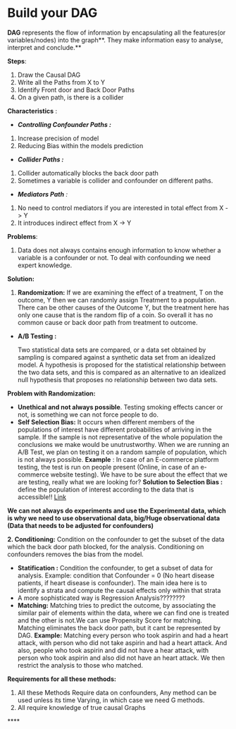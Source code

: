 # Build your DAG

**DAG** represents the flow of information by encapsulating all the features\(or variables/nodes\) into the graph**. They make information easy to analyse, interpret and conclude.**

**Steps**:

1. Draw the Causal DAG
2. Write all the Paths from X to Y
3. Identify Front door and Back Door Paths
4. On a given path, is there is a collider

**Characteristics** : 

* _**Controlling Confounder Paths :**_

1. Increase precision of model
2. Reducing Bias within the models prediction

* _**Collider Paths :**_

1. Collider automatically blocks the back door path
2. Sometimes a variable is collider and confounder on different paths.

* _**Mediators Path** :_ 

1. No need to control mediators if you are interested in total effect from X -&gt; Y
2. It introduces indirect effect from X -&gt; Y

**Problems**: 

1. Data does not always contains enough information to know whether a variable is a confounder or not. To deal with confounding we need expert knowledge.

**Solution:** 

1. **Randomization:**  If we are examining the effect of a treatment, T on the outcome, Y then we can randomly assign Treatment to a population. There can be other causes of the Outcome Y, but the treatment here has only one cause that is the random flip of a coin. So overall it has no common cause or back door path from treatment to outcome.

* **A/B Testing :**

  Two statistical data sets are compared, or a data set obtained by sampling is compared against a synthetic data set from an idealized model. A hypothesis is proposed for the statistical relationship between the two data sets, and this is compared as an alternative to an idealized null hypothesis that proposes no relationship between two data sets.

**Problem with Randomization:** 

* **Unethical and not always possible**. Testing smoking effects cancer or not, is something we can not force people to do.
* **Self Selection Bias:** It occurs when different members of the populations of interest have different probabilities of arriving in the sample. If the sample is not representative of the whole population the conclusions we make would be unutrustworthy. When we are running an A/B Test, we plan on testing it on a random sample of population, which is not always possible. **Example** : In case of an E-commerce platform testing, the test is run on people present \(Online, in case of an e-commerce website testing\). We have to be sure about the effect that we are testing, really what we are looking for?  **Solution to Selection Bias :** define the population of interest according to the data that is accessible!!  [Link ](https://towardsdatascience.com/were-21-of-new-york-city-residents-really-infected-with-covid-19-aab6ebefda0)

**We can not always do experiments and use the Experimental data, which is why we need to use observational data, big/Huge observational data \(Data that needs to be adjusted for confounders\)**

**2. Conditioning:**  Condition on the confounder to get the subset of the data which the back door path blocked, for the analysis. Conditioning on confounders removes the bias from the model.

* **Statification :**  Condition the confounder, to get a subset of data for analysis. Example: condition that Confounder = 0 \(No heart disease patients, if heart disease is confounder\).  The main idea here is to identify a strata and compute the causal effects only within that strata
* A more sophisticated way is Regression Analysis????????
* **Matching:** Matching tries to predict the outcome, by associating the similar pair of elements within the data, where we can find one is treated and the other is not.We can use Propensity Score for matching. Matching eliminates the back door path, but it cant be represented by DAG. **Example:** Matching every person who took aspirin and had a heart attack, with person who did not take aspirin and had a heart attack. And also, people who took aspirin and did not have a hear attack, with person who took aspirin and also did not have an heart attack. We then restrict the analysis to those who matched.

**Requirements for all these methods:**‌

1. All these Methods Require data on confounders, Any method can be used unless its time Varying, in which case we need G methods.‌
2. All require knowledge of true causal Graphs

\*\*\*\*

